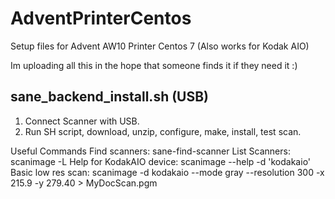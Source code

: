 # AdventPrinterCentos

Setup files for Advent AW10 Printer Centos 7
(Also works for Kodak AIO)

Im uploading all this in the hope that someone finds it if they need it :)

sane_backend_install.sh (USB)
-----------------------------

1. Connect Scanner with USB.
2. Run SH script, download, unzip, configure, make, install, test scan.

Useful Commands
Find scanners: sane-find-scanner
List Scanners: scanimage -L
Help for KodakAIO device: scanimage --help -d 'kodakaio'
Basic low res scan:  scanimage -d kodakaio --mode gray --resolution 300 -x 215.9 -y 279.40 > MyDocScan.pgm
      
